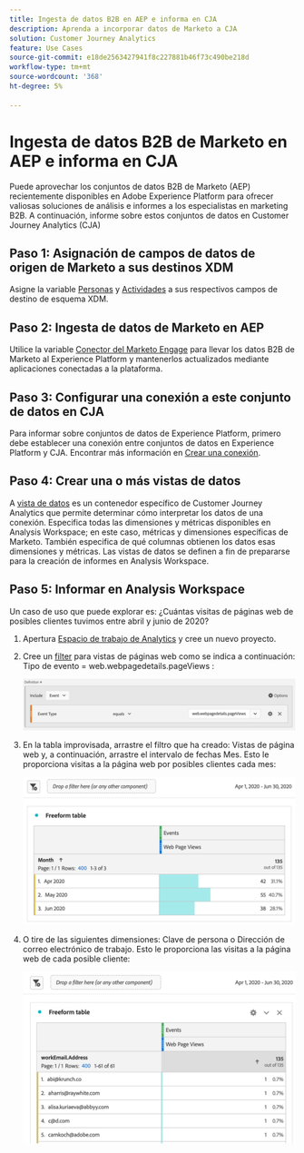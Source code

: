 ```yaml
---
title: Ingesta de datos B2B en AEP e informa en CJA
description: Aprenda a incorporar datos de Marketo a CJA
solution: Customer Journey Analytics
feature: Use Cases
source-git-commit: e18de2563427941f8c227881b46f73c490be218d
workflow-type: tm+mt
source-wordcount: '368'
ht-degree: 5%

---
```



# Ingesta de datos B2B de Marketo en AEP e informa en CJA

Puede aprovechar los conjuntos de datos B2B de Marketo (AEP) recientemente disponibles en Adobe Experience Platform para ofrecer valiosas soluciones de análisis e informes a los especialistas en marketing B2B. A continuación, informe sobre estos conjuntos de datos en Customer Journey Analytics (CJA)

## Paso 1: Asignación de campos de datos de origen de Marketo a sus destinos XDM

Asigne la variable [Personas](https://experienceleague.adobe.com/docs/experience-platform/sources/connectors/adobe-applications/mapping/marketo.html?lang=en#persons) y [Actividades](https://experienceleague.adobe.com/docs/experience-platform/sources/connectors/adobe-applications/mapping/marketo.html?lang=en#activities) a sus respectivos campos de destino de esquema XDM.

## Paso 2: Ingesta de datos de Marketo en AEP

Utilice la variable [Conector del Marketo Engage](https://experienceleague.adobe.com/docs/experience-platform/sources/connectors/adobe-applications/marketo/marketo.html?lang=en) para llevar los datos B2B de Marketo al Experience Platform y mantenerlos actualizados mediante aplicaciones conectadas a la plataforma.

## Paso 3: Configurar una conexión a este conjunto de datos en CJA

Para informar sobre conjuntos de datos de Experience Platform, primero debe establecer una conexión entre conjuntos de datos en Experience Platform y CJA. Encontrar más información en [Crear una conexión](https://experienceleague.adobe.com/docs/analytics-platform/using/cja-connections/create-connection.html?lang=es).

## Paso 4: Crear una o más vistas de datos

A [vista de datos](/help/data-views/data-views.md) es un contenedor específico de Customer Journey Analytics que permite determinar cómo interpretar los datos de una conexión. Especifica todas las dimensiones y métricas disponibles en Analysis Workspace; en este caso, métricas y dimensiones específicas de Marketo. También especifica de qué columnas obtienen los datos esas dimensiones y métricas. Las vistas de datos se definen a fin de prepararse para la creación de informes en Analysis Workspace.

## Paso 5: Informar en Analysis Workspace

Un caso de uso que puede explorar es: ¿Cuántas visitas de páginas web de posibles clientes tuvimos entre abril y junio de 2020?

1. Apertura [Espacio de trabajo de Analytics](/help/analysis-workspace/home.md) y cree un nuevo proyecto.

1. Cree un [filter](/help/components/filters/create-filters.md) para vistas de páginas web como se indica a continuación: Tipo de evento = web.webpagedetails.pageViews :

   ![](assets/marketo-filter.png)

1. En la tabla improvisada, arrastre el filtro que ha creado: Vistas de página web y, a continuación, arrastre el intervalo de fechas Mes. Esto le proporciona visitas a la página web por posibles clientes cada mes:

   ![](assets/marketo-freeform.png)

1. O tire de las siguientes dimensiones: Clave de persona o Dirección de correo electrónico de trabajo. Esto le proporciona las visitas a la página web de cada posible cliente:

   ![](assets/marketo-freeform2.png)
